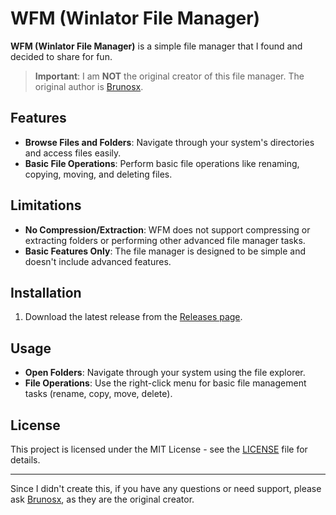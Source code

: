 # WFM (Winlator File Manager)

**WFM (Winlator File Manager)** is a simple file manager that I found and decided to share for fun. 

> **Important**: I am **NOT** the original creator of this file manager. The original author is [Brunosx](https://github.com/Brunodev85).

## Features

- **Browse Files and Folders**: Navigate through your system's directories and access files easily.
- **Basic File Operations**: Perform basic file operations like renaming, copying, moving, and deleting files.

## Limitations

- **No Compression/Extraction**: WFM does not support compressing or extracting folders or performing other advanced file manager tasks.
- **Basic Features Only**: The file manager is designed to be simple and doesn't include advanced features.

## Installation

1. Download the latest release from the [Releases page](https://github.com/Brunodev85/WFM/releases).

## Usage

- **Open Folders**: Navigate through your system using the file explorer.
- **File Operations**: Use the right-click menu for basic file management tasks (rename, copy, move, delete).

## License

This project is licensed under the MIT License - see the [LICENSE](LICENSE) file for details.

---

Since I didn't create this, if you have any questions or need support, please ask [Brunosx](https://github.com/Brunodev85), as they are the original creator.
